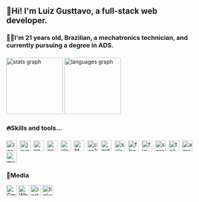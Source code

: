 <h2 align="left">
  👋Hi! I'm Luiz Gusttavo, a full-stack web developer. 
</h2>

###

<h3 align="left">👨‍💻I'm 21 years old, Brazilian, a mechatronics technician, and currently pursuing a degree in ADS.</h3>

###

<!-- GithubStats -->
<div align="left">
  <img src="https://github-readme-stats.vercel.app/api?username=Luiz-insert&hide_title=false&hide_rank=false&show_icons=false&include_all_commits=true&count_private=true&disable_animations=false&theme=solarized-light&locale=en&hide_border=false&order=1" height="150" alt="stats graph"  />
  <img src="https://github-readme-stats.vercel.app/api/top-langs?username=Luiz-insert&locale=en&hide_title=false&layout=compact&card_width=320&langs_count=5&theme=solarized-light&hide_border=false&order=2" height="150" alt="languages graph"  />
  
</div>
<div>
  
</div>

###
<div>
</div>

###

<h3 align="left">🔥Skills and tools...</h3>

###

<div align="left">
  <img src="https://img.shields.io/badge/React-61DAFB?logo=react&logoColor=black&style=for-the-badge" height="28" alt="react logo"  />
  <img width="0" />
  <img src="https://img.shields.io/badge/JavaScript-F7DF1E?logo=javascript&logoColor=black&style=for-the-badge" height="28" alt="javascript logo"  />
  <img width="0" />
  <img src="https://img.shields.io/badge/Node.js-339933?logo=nodedotjs&logoColor=white&style=for-the-badge" height="28" alt="nodejs logo"  />
  <img width="0" />
  <img src="https://img.shields.io/badge/Express-000000?logo=express&logoColor=white&style=for-the-badge" height="28" alt="express logo"  />
  <img width="0" />
  <img src="https://img.shields.io/badge/Electron-47848F?logo=electron&logoColor=white&style=for-the-badge" height="28" alt="electron logo"  />
  <img width="0" />
  <img src="https://img.shields.io/badge/HTML5-E34F26?logo=html5&logoColor=white&style=for-the-badge" height="28" alt="html5 logo"  />
  <img width="0" />
  <img src="https://img.shields.io/badge/CSS3-1572B6?logo=css3&logoColor=white&style=for-the-badge" height="28" alt="css3 logo"  />
  <img width="0" />
  <img src="https://img.shields.io/badge/Python-3776AB?logo=python&logoColor=white&style=for-the-badge" height="28" alt="python logo"  />
  <img width="0" />
  <img src="https://img.shields.io/badge/Selenium-43B02A?logo=selenium&logoColor=black&style=for-the-badge" height="28" alt="selenium logo"  />
  <img width="0" />
  <img src="https://img.shields.io/badge/Flask-000000?logo=flask&logoColor=white&style=for-the-badge" height="28" alt="flask logo"  />
  <img width="0" />
  <img src="https://img.shields.io/badge/Figma-F24E1E?logo=figma&logoColor=white&style=for-the-badge" height="28" alt="figma logo"  />
  <img width="0" />
  <img src="https://img.shields.io/badge/Sass-CC6699?logo=sass&logoColor=black&style=for-the-badge" height="28" alt="sass logo"  />
  <img width="0" />
  <img src="https://img.shields.io/badge/Tailwind CSS-06B6D4?logo=tailwindcss&logoColor=black&style=for-the-badge" height="28" alt="tailwindcss logo"  />
  <img width="0" />
  <img src="https://img.shields.io/badge/Amazon AWS-232F3E?logo=amazonaws&logoColor=white&style=for-the-badge" height="28" alt="amazonwebservices logo"  />
  <img width="0" />
  <img src="https://img.shields.io/badge/MongoDB-47A248?logo=mongodb&logoColor=white&style=for-the-badge" height="28" alt="mongodb logo"  />
</div>

<h3>💫Media</h3>
<div align="left">
  <img src="https://img.shields.io/badge/Gmail-D14836?style=for-the-badge&logo=gmail&logoColor=white" height="28" alt="Gmail logo" >
  <img src="https://img.shields.io/badge/WhatsApp-25D366?style=for-the-badge&logo=whatsapp&logoColor=white" height="28" alt="WhatsApp logo" href="https://wa.me/qr/MNYM7J3W3KSRL1" target="_blank" >
  <img src="https://img.shields.io/badge/Instagram-E4405F?logo=instagram&logoColor=white&style=for-the-badge" height="28" alt="instagram logo" href="https://www.instagram.com/luiz_gusttav0o/" target="_blank" />
  <img src="https://img.shields.io/badge/LinkedIn-0A66C2?logo=linkedin&logoColor=white&style=for-the-badge" height="28" alt="linkedin logo" href="https://www.linkedin.com/in/luiz-gusttavo-2907992a7/" target="_blank"  />
</div>


###

